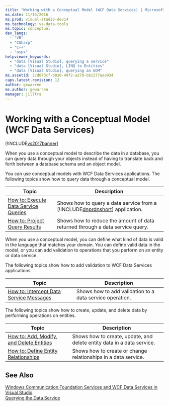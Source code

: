 ```yaml
---
title: "Working with a Conceptual Model (WCF Data Services) | Microsoft Docs"
ms.date: 11/15/2016
ms.prod: visual-studio-dev14
ms.technology: vs-data-tools
ms.topic: conceptual
dev_langs: 
  - "VB"
  - "CSharp"
  - "C++"
  - "aspx"
helpviewer_keywords: 
  - "data [Visual Studio], querying a service"
  - "data [Visual Studio], LINQ to Entities"
  - "data [Visual Studio], querying an EDM"
ms.assetid: 2cd873cf-b010-49f2-a278-bb1277aaa934
caps.latest.revision: 12
author: gewarren
ms.author: gewarren
manager: jillfra
---
```

# Working with a Conceptual Model (WCF Data Services)
[!INCLUDE[vs2017banner](../includes/vs2017banner.md)]

When you use a conceptual model to describe the data in a database, you can query data through your objects instead of having to translate back and forth between a database schema and an object model.  
  
 You can use conceptual models with WCF Data Services applications. The following topics show how to query data through a conceptual model.  
  
|Topic|Description|  
|-----------|-----------------|  
|[How to: Execute Data Service Queries](http://msdn.microsoft.com/library/62997821-e0c6-4c4d-9fb7-1273fb5e5d18)|Shows how to query a data service from a [!INCLUDE[dnprdnshort](../includes/dnprdnshort-md.md)] application.|  
|[How to: Project Query Results](http://msdn.microsoft.com/library/474ac625-8770-43ba-8320-d3315ea9530f)|Shows how to reduce the amount of data returned through a data service query.|  
  
 When you use a conceptual model, you can define what kind of data is valid in the language that matches your domain. You can define valid data in the model, or you can add validation to operations that you perform on an entity or data service.  
  
 The following topics show how to add validation to WCF Data Services applications.  
  
|Topic|Description|  
|-----------|-----------------|  
|[How to: Intercept Data Service Messages](http://msdn.microsoft.com/library/24b9df1b-b54b-4795-a033-edf333675de6)|Shows how to add validation to a data service operation.|  
  
 The following topics show how to create, update, and delete data by performing operations on entities.  
  
|Topic|Description|  
|-----------|-----------------|  
|[How to: Add, Modify, and Delete Entities](http://msdn.microsoft.com/library/a00f8933-b232-4445-95ba-adc634f055d8)|Shows how to create, update, and delete entity data in a data service.|  
|[How to: Define Entity Relationships](http://msdn.microsoft.com/library/cc255524-1534-4fae-b83c-250933d5a72b)|Shows how to create or change relationships in a data service.|  
  
## See Also  
 [Windows Communication Foundation Services and WCF Data Services in Visual Studio](../data-tools/windows-communication-foundation-services-and-wcf-data-services-in-visual-studio.md)   
 [Querying the Data Service](http://msdn.microsoft.com/library/823e9444-27aa-4f1f-be8e-0486d67f54c0)
